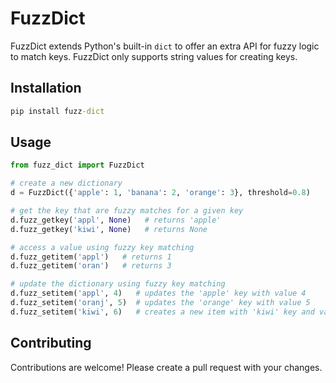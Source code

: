 # FuzzDict
FuzzDict extends Python's built-in ```dict``` to offer an extra API for fuzzy logic to match keys.
FuzzDict only supports string values for creating keys.

## Installation
```cmd
pip install fuzz-dict
```

## Usage
```python
from fuzz_dict import FuzzDict

# create a new dictionary
d = FuzzDict({'apple': 1, 'banana': 2, 'orange': 3}, threshold=0.8)

# get the key that are fuzzy matches for a given key
d.fuzz_getkey('appl', None)   # returns 'apple'
d.fuzz_getkey('kiwi', None)   # returns None

# access a value using fuzzy key matching
d.fuzz_getitem('appl')   # returns 1
d.fuzz_getitem('oran')   # returns 3

# update the dictionary using fuzzy key matching
d.fuzz_setitem('appl', 4)   # updates the 'apple' key with value 4
d.fuzz_setitem('oranj', 5)  # updates the 'orange' key with value 5
d.fuzz_setitem('kiwi', 6)   # creates a new item with 'kiwi' key and value 6
```

## Contributing
Contributions are welcome! Please create a pull request with your changes.